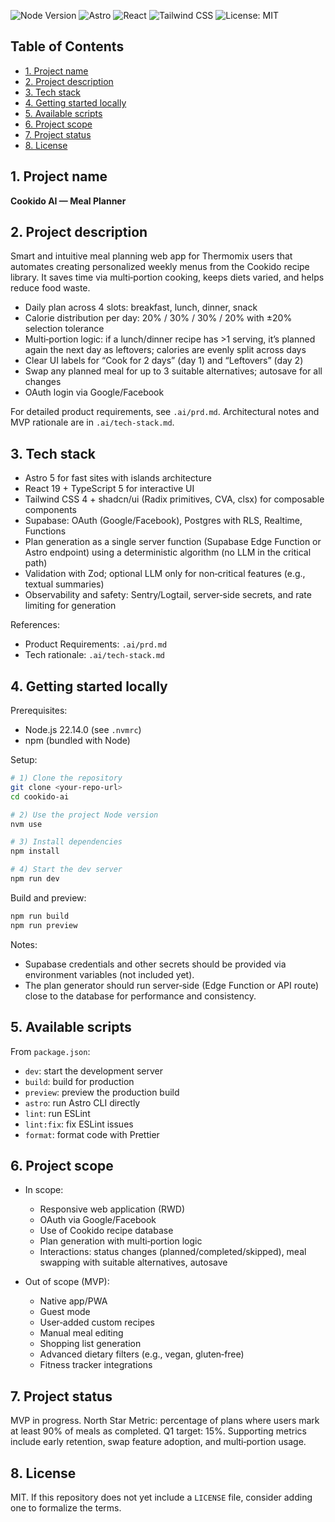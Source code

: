 ![Node Version](https://img.shields.io/badge/Node-22.14.0-339933?logo=node.js&logoColor=white)
![Astro](https://img.shields.io/badge/Astro-5-BC52EE?logo=astro&logoColor=white)
![React](https://img.shields.io/badge/React-19-61DAFB?logo=react&logoColor=06192E)
![Tailwind CSS](https://img.shields.io/badge/Tailwind-4-38B2AC?logo=tailwindcss&logoColor=white)
![License: MIT](https://img.shields.io/badge/License-MIT-black.svg)

## Table of Contents

- [1. Project name](#1-project-name)
- [2. Project description](#2-project-description)
- [3. Tech stack](#3-tech-stack)
- [4. Getting started locally](#4-getting-started-locally)
- [5. Available scripts](#5-available-scripts)
- [6. Project scope](#6-project-scope)
- [7. Project status](#7-project-status)
- [8. License](#8-license)

## 1. Project name

**Cookido AI — Meal Planner**

## 2. Project description

Smart and intuitive meal planning web app for Thermomix users that automates creating personalized weekly menus from the Cookido recipe library. It saves time via multi‑portion cooking, keeps diets varied, and helps reduce food waste.

- Daily plan across 4 slots: breakfast, lunch, dinner, snack
- Calorie distribution per day: 20% / 30% / 30% / 20% with ±20% selection tolerance
- Multi‑portion logic: if a lunch/dinner recipe has >1 serving, it’s planned again the next day as leftovers; calories are evenly split across days
- Clear UI labels for “Cook for 2 days” (day 1) and “Leftovers” (day 2)
- Swap any planned meal for up to 3 suitable alternatives; autosave for all changes
- OAuth login via Google/Facebook

For detailed product requirements, see `.ai/prd.md`. Architectural notes and MVP rationale are in `.ai/tech-stack.md`.

## 3. Tech stack

- Astro 5 for fast sites with islands architecture
- React 19 + TypeScript 5 for interactive UI
- Tailwind CSS 4 + shadcn/ui (Radix primitives, CVA, clsx) for composable components
- Supabase: OAuth (Google/Facebook), Postgres with RLS, Realtime, Functions
- Plan generation as a single server function (Supabase Edge Function or Astro endpoint) using a deterministic algorithm (no LLM in the critical path)
- Validation with Zod; optional LLM only for non‑critical features (e.g., textual summaries)
- Observability and safety: Sentry/Logtail, server‑side secrets, and rate limiting for generation

References:
- Product Requirements: `.ai/prd.md`
- Tech rationale: `.ai/tech-stack.md`

## 4. Getting started locally

Prerequisites:
- Node.js 22.14.0 (see `.nvmrc`)
- npm (bundled with Node)

Setup:

```bash
# 1) Clone the repository
git clone <your-repo-url>
cd cookido-ai

# 2) Use the project Node version
nvm use

# 3) Install dependencies
npm install

# 4) Start the dev server
npm run dev
```

Build and preview:

```bash
npm run build
npm run preview
```

Notes:
- Supabase credentials and other secrets should be provided via environment variables (not included yet).
- The plan generator should run server‑side (Edge Function or API route) close to the database for performance and consistency.

## 5. Available scripts

From `package.json`:
- `dev`: start the development server
- `build`: build for production
- `preview`: preview the production build
- `astro`: run Astro CLI directly
- `lint`: run ESLint
- `lint:fix`: fix ESLint issues
- `format`: format code with Prettier

## 6. Project scope

- In scope:
  - Responsive web application (RWD)
  - OAuth via Google/Facebook
  - Use of Cookido recipe database
  - Plan generation with multi‑portion logic
  - Interactions: status changes (planned/completed/skipped), meal swapping with suitable alternatives, autosave

- Out of scope (MVP):
  - Native app/PWA
  - Guest mode
  - User‑added custom recipes
  - Manual meal editing
  - Shopping list generation
  - Advanced dietary filters (e.g., vegan, gluten‑free)
  - Fitness tracker integrations

## 7. Project status

MVP in progress. North Star Metric: percentage of plans where users mark at least 90% of meals as completed. Q1 target: 15%. Supporting metrics include early retention, swap feature adoption, and multi‑portion usage.

## 8. License

MIT. If this repository does not yet include a `LICENSE` file, consider adding one to formalize the terms.






